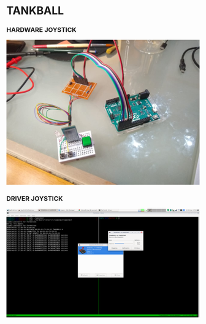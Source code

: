 # TANKBALL

### HARDWARE JOYSTICK

![hardware](hardware.jpeg)

### DRIVER JOYSTICK

![driver](driver.png)
